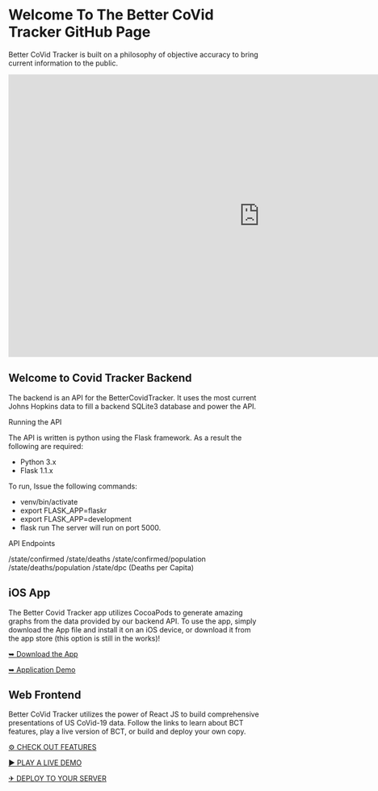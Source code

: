 # Welcome To The Better CoVid Tracker GitHub Page
Better CoVid Tracker is built on a philosophy of objective accuracy to bring current information to the public.

<iframe width="994" height="559" src="https://www.youtube.com/embed/VftNskW37SE" frameborder="0" allow="accelerometer; autoplay; clipboard-write; encrypted-media; gyroscope; picture-in-picture" allowfullscreen></iframe>

## Welcome to Covid Tracker Backend

The backend is an API for the BetterCovidTracker. It uses the most current Johns Hopkins data to fill a backend SQLite3 database and power the API.

Running the API

The API is written is python using the Flask framework. As a result the following are required:

- Python 3.x
- Flask 1.1.x

To run, Issue the following commands:

- venv/bin/activate
- export FLASK_APP=flaskr
- export FLASK_APP=development
- flask run
The server will run on port 5000.

API Endpoints

/state/confirmed /state/deaths /state/confirmed/population /state/deaths/population /state/dpc (Deaths per Capita)

## iOS App
The Better Covid Tracker app utilizes CocoaPods to generate amazing graphs from the data provided by our backend API. To use the app, simply download the App file and install it on an iOS device, or download it from the app store (this option is still in the works)!

[&#10149; Download the App](https://github.com/Pewcrafter/BetterCovidTracker/tree/master/App "App directory")

[&#10149; Application Demo](https://www.youtube.com/watch?v=3cgpXtcDafk "Application Demo")

## Web Frontend
Better CoVid Tracker utilizes the power of React JS to build comprehensive presentations of US CoVid-19 data. Follow the links to learn about BCT features, play a live version of BCT, or build and deploy your own copy.

[&#9881; CHECK OUT FEATURES](./web/features.html "See What BCT Features!")

[&#x25B6; PLAY A LIVE DEMO](https://covid.jesse-riggs.com "Interact With BCT Live!")

[&#9992; DEPLOY TO YOUR SERVER](./web/deploying.html "Learn How To Deploy BCT On Your Server!")

